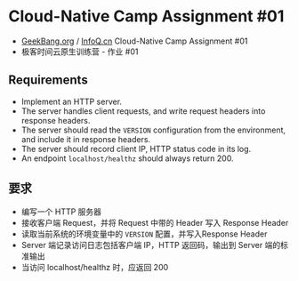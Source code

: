 # Cloud-Native Camp Assignment #01

- [GeekBang.org](https://u.geekbang.org/) / [InfoQ.cn](https://www.infoq.cn/) Cloud-Native Camp Assignment #01
- 极客时间云原生训练营 - 作业 #01

## Requirements

- Implement an HTTP server.
- The server handles client requests, and write request headers into response headers.
- The server should read the `VERSION` configuration from the environment, and include it in response headers.
- The server should record client IP, HTTP status code in its log.
- An endpoint `localhost/healthz` should always return 200.

## 要求

- 编写一个 HTTP 服务器
- 接收客户端 Request，并将 Request 中带的 Header 写入 Response Header
- 读取当前系统的环境变量中的 `VERSION` 配置，并写入Response Header
- Server 端记录访问日志包括客户端 IP，HTTP 返回码，输出到 Server 端的标准输出
- 当访问 localhost/healthz 时，应返回 200
